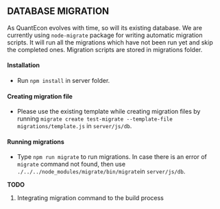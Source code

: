 ## DATABASE MIGRATION

As QuantEcon evolves with time, so will its existing database. We are currently using `node-migrate` package for writing automatic migration scripts. It will run all the migrations which have not been run yet and skip the completed ones. Migration scripts are stored in migrations folder. 

#### Installation
* Run `npm install` in server folder. 

#### Creating migration file

* Please use the existing template while creating migration files by running `migrate create test-migrate --template-file migrations/template.js` in `server/js/db`.


#### Running migrations

* Type `npm run migrate` to run migrations. In case there is an error of  `migrate` command not found, then use `./../../node_modules/migrate/bin/migrate`in `server/js/db`.

**TODO**

1. Integrating migration command to the build process
